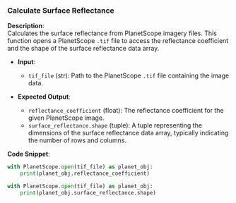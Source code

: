 ### Calculate Surface Reflectance

**Description**:  
Calculates the surface reflectance from PlanetScope imagery files. This function opens a PlanetScope `.tif` file to access the reflectance coefficient and the shape of the surface reflectance data array.

- **Input**:  
  - `tif_file` (str): Path to the PlanetScope `.tif` file containing the image data.

- **Expected Output**:  
  - `reflectance_coefficient` (float): The reflectance coefficient for the given PlanetScope image.
  - `surface_reflectance.shape` (tuple): A tuple representing the dimensions of the surface reflectance data array, typically indicating the number of rows and columns.

**Code Snippet**:

```python
with PlanetScope.open(tif_file) as planet_obj:
    print(planet_obj.reflectance_coefficient)

with PlanetScope.open(tif_file) as planet_obj:
    print(planet_obj.surface_reflectance.shape)
